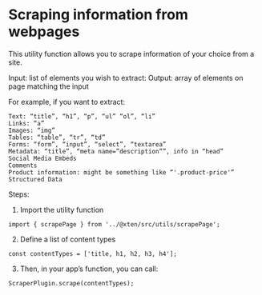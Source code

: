 
# Scraping information from webpages

This utility function allows you to scrape information of your choice from a site.

Input: list of elements you wish to extract:
Output: array of elements on page matching the input

For example, if you want to extract:
```
Text: “title”, “h1”, “p”, “ul” “ol”, “li”
Links: “a”
Images: “img”
Tables: “table”, “tr”, “td”
Forms: “form”, “input”, “select”, “textarea”
Metadata: “title”, “meta name=”description””, info in “head”
Social Media Embeds
Comments
Product information: might be something like “'.product-price'”
Structured Data
```

Steps:

1. Import the utility function
```
import { scrapePage } from '../@xten/src/utils/scrapePage';
```


2. Define a list of content types
```
const contentTypes = ['title, h1, h2, h3, h4'];
```

3. Then, in your app’s function, you can call:
```
ScraperPlugin.scrape(contentTypes);
```



